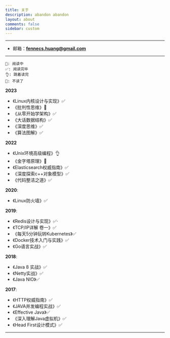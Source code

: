 ```yaml
---
title: 关于
description: abandon abandon
layout: about
comments: false
sidebar: custom
---
```


----
* 邮箱：**fennecs.huang@gmail.com**
----

    📖: 阅读中  
    ✅: 阅读完毕  
    👌: 跳着读完  
    🚫: 不读了  

**2023**
<!-- * 《算法（第四版）》📖 -->
* 《Linux内核设计与实现》✅
* 《批判性思维》🚫
* 《从零开始学架构》✅
* 《大话数据结构》✅
* 《深度思维》✅
* 《算法图解》✅

**2022**
* 《Unix环境高级编程》👌
* 《金字塔原理》🚫
* 《Elasticsearch权威指南》✅
* 《深度探索c++对象模型》✅
* 《代码整洁之道》✅

**2020**:
* 《Linux防火墙》✅

**2019**:
* 《Redis设计与实现》✅·
* 《TCP/IP详解 卷一》✅
* 《每天5分钟玩转Kubernetes》✅
* 《Docker技术入门与实践》✅
* 《Go语言实战》✅

**2018**:
* 《Java 8 实战》✅
* 《Netty实战》✅
* 《Java NIO》✅

**2017**:
* 《HTTP权威指南》✅
* 《JAVA并发编程实战》✅
* 《Effective Java》✅
* 《深入理解Java虚拟机》✅
* 《Head First设计模式》✅
----